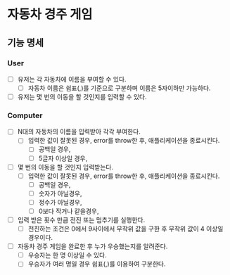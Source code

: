 # 자동차 경주 게임

## 기능 명세

### User

- [ ] 유저는 각 자동차에 이름을 부여할 수 있다.
  - [ ] 자동차 이름은 쉼표(,)를 기준으로 구분하며 이름은 5자이하만 가능하다.
- [ ] 유저는 몇 번의 이동을 할 것인지를 입력할 수 있다.

### Computer

- [ ] N대의 자동차의 이름을 입력받아 각각 부여한다.
  - [ ] 입력한 값이 잘못된 경우, error를 throw한 후, 애플리케이션을 종료시킨다.
    - [ ] 공백일 경우,
    - [ ] 5글자 이상일 경우,
- [ ] 몇 번의 이동을 할 것인지 입력받는다.
  - [ ] 입력한 값이 잘못된 경우, error를 throw한 후, 애플리케이션을 종료시킨다.
    - [ ] 공백일 경우,
    - [ ] 숫자가 아닐경우,
    - [ ] 정수가 아닐경우,
    - [ ] 0보다 작거나 같을경우,
- [ ] 입력 받은 횟수 만큼 전진 또는 멈추기를 실행한다.
  - [ ] 전진하는 조건은 0에서 9사이에서 무작위 값을 구한 후 무작위 값이 4 이상일 경우이다.
- [ ] 자동차 경주 게임을 완료한 후 누가 우승했는지를 알려준다.
  - [ ] 우승자는 한 명 이상일 수 있다.
  - [ ] 우승자가 여러 명일 경우 쉼표(,)를 이용하여 구분한다.
